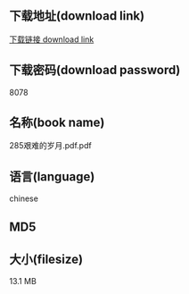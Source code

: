 ## 下载地址(download link)
[下载链接 download link](https://tutu365.netlify.app/?s=285%E8%89%B0%E9%9A%BE%E7%9A%84%E5%B2%81%E6%9C%88.pdf)

## 下载密码(download password)
8078

## 名称(book name)
285艰难的岁月.pdf.pdf

## 语言(language)
chinese

## MD5


## 大小(filesize)
13.1 MB
